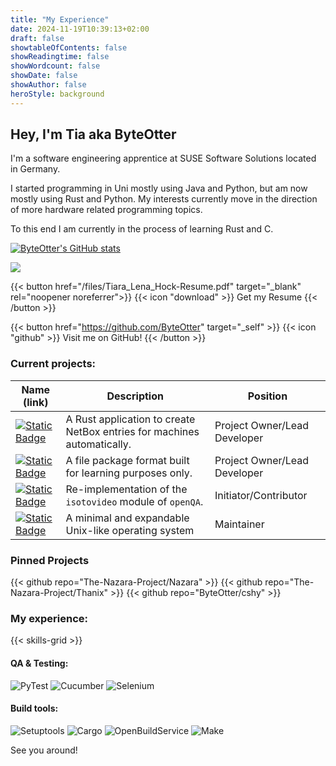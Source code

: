 ```yaml
---
title: "My Experience"
date: 2024-11-19T10:39:13+02:00
draft: false
showtableOfContents: false
showReadingtime: false
showWordcount: false
showDate: false
showAuthor: false
heroStyle: background
---
```


## Hey, I'm Tia aka ByteOtter

I'm a software engineering apprentice at SUSE Software Solutions located in Germany.

I started programming in Uni mostly using Java and Python, but am now mostly using Rust and Python.
My interests currently move in the direction of more hardware related programming topics.

To this end I am currently in the process of learning Rust and C.

[![ByteOtter's GitHub stats](https://github-readme-stats.vercel.app/api?username=ByteOtter&&hide_border=true&count_private=true&hide_title=true&show_icons=true&theme=transparent)](https://github.com/anuraghazra/github-readme-stats)

<img src="https://github-profile-summary-cards.vercel.app/api/cards/most-commit-language?username=ByteOtter&theme=transparent" />

{{< button href="/files/Tiara_Lena_Hock-Resume.pdf" target="_blank" rel="noopener noreferrer">}}
{{< icon "download" >}}
Get my Resume
{{< /button >}}

{{< button href="https://github.com/ByteOtter" target="_self" >}}
{{< icon "github" >}}
Visit me on GitHub!
{{< /button >}}

### Current projects:

|Name (link)|Description|Position|
|-|-|-|
|[![Static Badge](https://img.shields.io/badge/%20Nazara-Nazara?style=flat-square&logo=rust&logoColor=red&color=black)](https://github.com/The-Nazara-Project/Nazara)|A Rust application to create NetBox entries for machines automatically.|Project Owner/Lead Developer|
|[![Static Badge](https://img.shields.io/badge/cshy-cshy?style=flat-square&logo=C&logoColor=blue&labelColor=black&color=black)](https://github.com/ByteOtter/cshy)|A file package format built for learning purposes only.|Project Owner/Lead Developer|
|[![Static Badge](https://img.shields.io/badge/%20isotest-isotest?style=flat-square&logo=rust&logoColor=red&color=black)](https://github.com/os-autoinst/isotest-ng)|Re-implementation of the `isotovideo` module of `openQA`.|Initiator/Contributor|
|[![Static Badge](https://img.shields.io/badge/menix-menix?style=flat-square&logo=C&logoColor=blue&labelColor=black&color=black)](https://github.com/menix-os/menix)|A minimal and expandable Unix-like operating system|Maintainer|

### Pinned Projects

{{< github repo="The-Nazara-Project/Nazara" >}}
{{< github repo="The-Nazara-Project/Thanix" >}}
{{< github repo="ByteOtter/cshy" >}}

### My experience:

{{< skills-grid >}}

#### QA & Testing:

![PyTest](https://img.shields.io/badge/pytest--brightgreen?style=for-the-badge&logo=pytest&logoColor=brightgreen)
![Cucumber](https://img.shields.io/badge/cucumber--green?style=for-the-badge&logo=cucumber&logoColor=green)
![Selenium](https://img.shields.io/badge/selenium--white?style=for-the-badge&logo=selenium&logoColor=white)

#### Build tools:

![Setuptools](https://img.shields.io/badge/setuptools--yellow?style=for-the-badge&logo=pypi&logoColor=yellow)
![Cargo](https://img.shields.io/badge/cargo--orange?style=for-the-badge&logo=rust&logoColor=orange)
![OpenBuildService](https://img.shields.io/badge/open_build_service--green?style=for-the-badge)
![Make](https://img.shields.io/badge/make--red?style=for-the-badge&logo=make&logoColor=red)

See you around!

